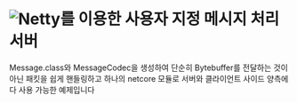 # ![Netty](https://github.com/netty/netty)를 이용한 사용자 지정 메시지 처리 서버

Message.class와 MessageCodec을 생성하여 단순히 Bytebuffer를 전달하는 것이 아닌 패킷을 쉽게 핸들링하고 하나의 netcore 모듈로 서버와 클라이언트 사이드 양측에 다 사용 가능한 예제입니다
